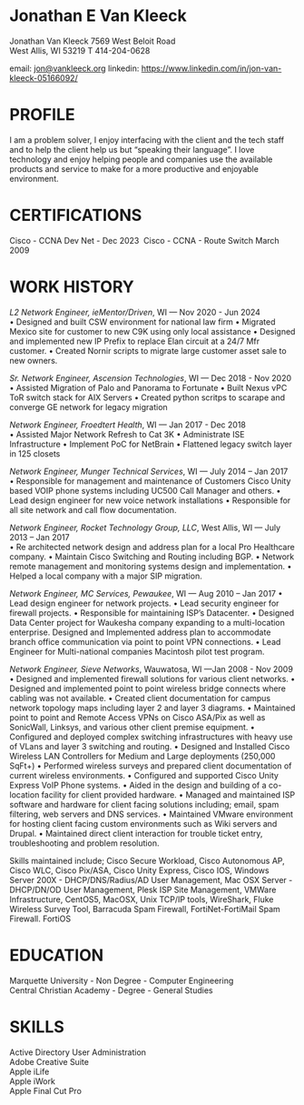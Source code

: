 # Jonathan E Van Kleeck #
Jonathan Van Kleeck 
7569 West Beloit Road  
West Allis, WI  53219 
T 414-204-0628 
 
email: jon@vankleeck.org 
linkedin: https://www.linkedin.com/in/jon-van-kleeck-05166092/
 
 
# PROFILE 
I am a problem solver, I enjoy interfacing with the client and the tech staff and to help the 
client help us but “speaking their language”. I love technology and enjoy helping people 
and companies use the available products and service to make for a more productive and 
enjoyable environment. 

# CERTIFICATIONS 
Cisco - CCNA Dev Net - Dec 2023  ​
Cisco - CCNA - Route Switch March 2009​  
 
# WORK HISTORY #

*L2 Network Engineer, ieMentor/Driven*, WI — Nov  2020 - Jun 2024  
• Designed and built CSW environment for national law firm 
• Migrated Mexico site for customer to new C9K using only local assistance 
• Designed and implemented new IP Prefix to replace Elan circuit at a 24/7 Mfr customer. 
• Created Nornir scripts to migrate large customer asset sale to new owners. 

*Sr. Network Engineer, Ascension Technologies*, WI — Dec  2018 - Nov  2020  
• Assisted Migration of Palo and Panorama to Fortunate 
• Built Nexus vPC ToR switch stack for AIX Servers 
• Created python scritps to scarape and converge GE network for legacy migration

*Network Engineer, Froedtert Health*, WI — Jan  2017 - Dec 2018  
• Assisted Major Network Refresh to Cat 3K
• Administrate ISE Infrastructure
• Implement PoC for NetBrain 
• Flattened legacy switch layer in 125 closets

*Network Engineer, Munger Technical Services*, WI — July 2014 – Jan 2017  
• Responsible for management and maintenance of Customers Cisco Unity based VOIP 
  phone systems including UC500 Call Manager and others.
• Lead design engineer for new voice network installations 
• Responsible for all site network and call flow documentation. 

*Network Engineer, Rocket Technology Group, LLC*, West Allis, WI — July 2013 – Jan 2017  
• Re architected network design and address plan for a local Pro Healthcare company.​
• Maintain Cisco Switching and Routing including BGP.​
• Network remote management and monitoring systems design and implementation.​
• Helped a local company with a major SIP migration.  

*Network Engineer, MC Services, Pewaukee*, WI — Aug 2010 – Jan 2017 
• Lead design engineer for network projects. 
• Lead security engineer for firewall projects. 
• Responsible for maintaining ISP’s Datacenter. 
• Designed Data Center project for Waukesha company expanding to a multi-location 
  enterprise. Designed and Implemented address plan to accommodate branch office 
  communication via point to point VPN connections. 
• Lead Engineer for Multi-national companies Macintosh pilot test program. 

*Network Engineer, Sieve Networks*, Wauwatosa, WI —Jan  2008 - Nov 2009 
• Designed and implemented firewall solutions for various client networks. 
• Designed and implemented point to point wireless bridge connects where cabling was 
not available. 
• Created client documentation for campus network topology maps including layer 2 and 
layer 3 diagrams. 
• Maintained point to point and Remote Access VPNs on Cisco ASA/Pix as well as 
SonicWall, Linksys, and various other client premise equipment. 
• Configured and deployed complex switching infrastructures with heavy use of VLans 
and layer 3 switching and routing. 
• Designed and Installed Cisco Wireless LAN Controllers for Medium and Large 
deployments (250,000 SqFt+) 
• Performed wireless surveys and prepared client documentation of current wireless 
environments. 
• Configured and supported Cisco Unity Express VoIP Phone systems. 
• Aided in the design and building of a co-location facility for client provided hardware. 
• Managed and maintained ISP software and hardware for client facing solutions 
including; email, spam filtering, web servers and DNS services. 
• Maintained VMware environment for hosting client facing custom environments such as 
Wiki servers and Drupal. 
• Maintained direct client interaction for trouble ticket entry, troubleshooting and 
problem resolution. 
 
Skills maintained include; Cisco Secure Workload, Cisco Autonomous AP, Cisco WLC, 
Cisco Pix/ASA, Cisco Unity Express, Cisco IOS, Windows Server 200X - 
DHCP/DNS/Radius/AD User Management, Mac OSX Server - DHCP/DN/OD User 
Management, Plesk ISP Site Management, VMWare Infrastructure, CentOS5, MacOSX, 
Unix TCP/IP tools, WireShark, Fluke Wireless Survey Tool, Barracuda Spam Firewall, 
FortiNet-FortiMail Spam Firewall. FortiOS​
 
# EDUCATION 
Marquette University - Non Degree - Computer Engineering  
​Central Christian Academy - Degree - General Studies  

# SKILLS 
Active Directory User Administration​  
Adobe Creative Suite​  
Apple iLife​  
Apple iWork​  
Apple Final Cut Pro​  
